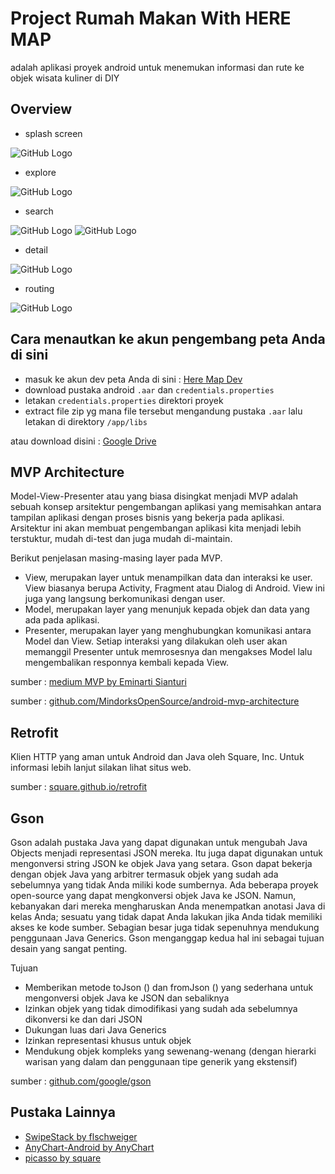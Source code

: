 # Project Rumah Makan With HERE MAP

adalah aplikasi proyek android untuk menemukan informasi dan rute ke objek wisata kuliner di DIY

## Overview

* splash screen

![GitHub Logo](/img/splash.jpg) 


* explore

![GitHub Logo](/img/explore.jpg) 


* search

![GitHub Logo](/img/search_map.jpg)  ![GitHub Logo](/img/search_list.jpg) 


* detail

![GitHub Logo](/img/detail.jpg) 


* routing

![GitHub Logo](/img/routing.jpg) 




## Cara menautkan ke akun pengembang peta Anda di sini

- masuk ke akun dev peta Anda di sini : [Here Map Dev](https://developer.here.com/login)
- download pustaka android `.aar` dan `credentials.properties`
- letakan `credentials.properties` direktori proyek
- extract file zip yg mana file tersebut mengandung pustaka `.aar` lalu letakan di direktory `/app/libs`

atau download disini : [Google Drive](https://drive.google.com/open?id=1YonGysXJw8dUktOQL3KzdkNWwglpCX3u)

## MVP Architecture

Model-View-Presenter atau yang biasa disingkat menjadi MVP adalah sebuah konsep arsitektur pengembangan aplikasi yang memisahkan antara tampilan aplikasi dengan proses bisnis yang bekerja pada aplikasi. Arsitektur ini akan membuat pengembangan aplikasi kita menjadi lebih terstuktur, mudah di-test dan juga mudah di-maintain.

Berikut penjelasan masing-masing layer pada MVP.
- View, merupakan layer untuk menampilkan data dan interaksi ke user. View biasanya berupa Activity, Fragment atau Dialog di Android. View ini juga yang langsung berkomunikasi dengan user.
- Model, merupakan layer yang menunjuk kepada objek dan data yang ada pada aplikasi.
- Presenter, merupakan layer yang menghubungkan komunikasi antara Model dan View. Setiap interaksi yang dilakukan oleh user akan memanggil Presenter untuk memrosesnya dan mengakses Model lalu mengembalikan responnya kembali kepada View.


sumber : [medium MVP by Eminarti Sianturi
](https://medium.com/easyread/android-mvp-series-membangun-aplikasi-android-dengan-arsitektur-mvp-fbf1f77ecaec)

sumber : [github.com/MindorksOpenSource/android-mvp-architecture](https://github.com/MindorksOpenSource/android-mvp-architecture)


## Retrofit

Klien HTTP yang aman untuk Android dan Java oleh Square, Inc.
Untuk informasi lebih lanjut silakan lihat situs web.


sumber : [square.github.io/retrofit](https://square.github.io/retrofit)




## Gson

Gson adalah pustaka Java yang dapat digunakan untuk mengubah Java Objects menjadi representasi JSON mereka. Itu juga dapat digunakan untuk mengonversi string JSON ke objek Java yang setara. Gson dapat bekerja dengan objek Java yang arbitrer termasuk objek yang sudah ada sebelumnya yang tidak Anda miliki kode sumbernya.
Ada beberapa proyek open-source yang dapat mengkonversi objek Java ke JSON. Namun, kebanyakan dari mereka mengharuskan Anda menempatkan anotasi Java di kelas Anda; sesuatu yang tidak dapat Anda lakukan jika Anda tidak memiliki akses ke kode sumber. Sebagian besar juga tidak sepenuhnya mendukung penggunaan Java Generics. Gson menganggap kedua hal ini sebagai tujuan desain yang sangat penting.

Tujuan
* Memberikan metode toJson () dan fromJson () yang sederhana untuk mengonversi objek Java ke JSON dan sebaliknya
* Izinkan objek yang tidak dimodifikasi yang sudah ada sebelumnya dikonversi ke dan dari JSON
* Dukungan luas dari Java Generics
* Izinkan representasi khusus untuk objek
* Mendukung objek kompleks yang sewenang-wenang (dengan hierarki warisan yang dalam dan penggunaan tipe generik yang ekstensif)


sumber : [github.com/google/gson](https://github.com/google/gson)


## Pustaka Lainnya

* [SwipeStack by flschweiger](https://github.com/flschweiger/SwipeStack)
* [AnyChart-Android by AnyChart](https://github.com/AnyChart/AnyChart-Android)
* [picasso by square](https://square.github.io/picasso/)


